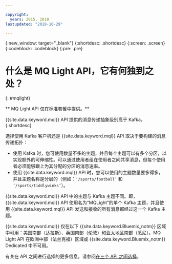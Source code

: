 ```yaml
---

copyright:
  years: 2015, 2018
lastupdated: "2018-10-29"

---
```


{:new_window: target="_blank"}
{:shortdesc: .shortdesc}
{:screen: .screen}
{:codeblock: .codeblock}
{:pre: .pre}

# 什么是 MQ Light API，它有何独到之处？
{: #mqlight}

<!-- 30/10/18: info moved to eventstreams075.md because of doc app changes -->
** MQ Light API 仅在标准套餐中提供。**
<br/>

{{site.data.keyword.mql}} API 提供的消息传递抽象级别高于 Kafka。
{:shortdesc}

选择使用 Kafka 客户机还是 {{site.data.keyword.mql}} API 取决于要构建的消息传递拓扑：

* 使用 Kafka 时，您可使用数量不多的主题，并且每个主题可以有多个分区，以实现额外的可伸缩性。可以通过使用者组在使用者之间共享消息，但每个使用者必须能够跟上为其分配的分区的消息速率。
* 使用 {{site.data.keyword.mql}} API 时，您可以使用的主题数量要多得多，并且主题名称是分层的（例如：<code>‘/sports/football’</code> 和 <code>‘/sports/tiddlywinks’</code>）。 

{{site.data.keyword.mql}} API 中的主题与 Kafka 主题不同。即，{{site.data.keyword.mql}} API 使用名为“MQLight”的单个 Kafka 主题，并且使用 {{site.data.keyword.mql}} API 发送和接收的所有消息都经过这一个 Kafka 主题。

{{site.data.keyword.mql}} 仅在以下 {{site.data.keyword.Bluemix_notm}} 区域中可用：美国南部（达拉斯）、英国南部（伦敦）和亚太地区南部（悉尼）。MQ Light API 在欧洲中部（法兰克福）区域或 {{site.data.keyword.Bluemix_notm}} Dedicated 中不可用。

<!-- begin STAGING ONLY -->
有关在 API 之间进行选择的更多信息，请参阅[在三个 API 之间选择](/docs/services/EventStreams/eventstreams087.html)。
<!-- end STAGING ONLY -->

